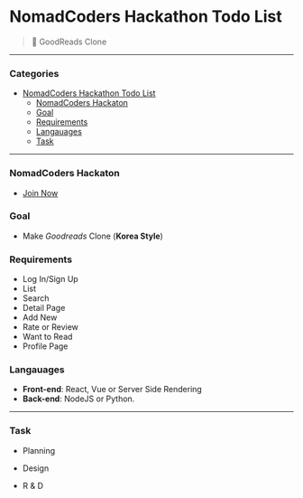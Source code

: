 # NomadCoders Hackathon Todo List

> 📝 GoodReads Clone

---

<h3> Categories</h3>

- [NomadCoders Hackathon Todo List](#nomadcoders-hackathon-todo-list)
    - [NomadCoders Hackaton](#nomadcoders-hackaton)
    - [Goal](#goal)
    - [Requirements](#requirements)
    - [Langauages](#langauages)
    - [Task](#task)

---

### NomadCoders Hackaton

- [Join Now](https://hackathon.nomadcoders.co/)

### Goal

- Make _Goodreads_ Clone (**Korea Style**)

### Requirements

- Log In/Sign Up
- List
- Search
- Detail Page
- Add New
- Rate or Review
- Want to Read
- Profile Page

### Langauages

- **Front-end**: React, Vue or Server Side Rendering
- **Back-end**: NodeJS or Python.

---

### Task

- Planning

- Design

- R & D
